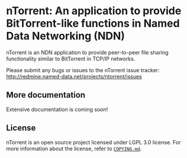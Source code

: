 nTorrent: An application to provide BitTorrent-like functions in Named Data Networking (NDN)
============================================================================================

nTorrent is an NDN application to provide peer-to-peer file sharing functionality similar to
BitTorrent in TCP/IP networks.

Please submit any bugs or issues to the nTorrent issue tracker:
http://redmine.named-data.net/projects/ntorrent/issues

## More documentation

Extensive documentation is coming soon!

## License

nTorrent is an open source project licensed under LGPL 3.0 license. For more information about
the license, refer to [`COPYING.md`](https://github.com/spirosmastorakis/nTorrent/blob/master/COPYING.md).
